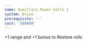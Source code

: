 ```yaml
---
name: Auxillary Power Cells I
system: Drive
prerequisite: '-'
cost: '500000'
---
```

+1 range and +1 bonus to Restore rolls